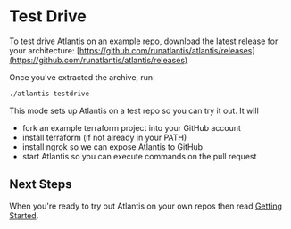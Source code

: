 # Test Drive
To test drive Atlantis on an example repo, download the latest release for your architecture:
[https://github.com/runatlantis/atlantis/releases](https://github.com/runatlantis/atlantis/releases)

Once you've extracted the archive, run:
```bash
./atlantis testdrive
```

This mode sets up Atlantis on a test repo so you can try it out. It will
- fork an example terraform project into your GitHub account
- install terraform (if not already in your PATH)
- install ngrok so we can expose Atlantis to GitHub
- start Atlantis so you can execute commands on the pull request

## Next Steps

When you're ready to try out Atlantis on your own repos then read [Getting Started](getting-started.html).
